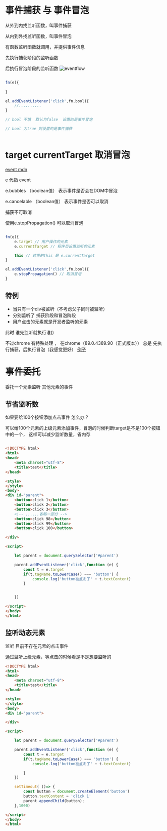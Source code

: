 
# 事件捕获 与 事件冒泡

从外到内找监听函数，叫事件捕获

从内到外找监听函数，叫事件冒泡

有函数监听函数就调用，并提供事件信息



先执行捕获阶段的监听函数

后执行冒泡阶段的监听函数
![eventflow](https://www.w3.org/TR/DOM-Level-3-Events/images/eventflow.svg)


```javascript

fn(e){
    
}

el.addEventListener('click',fn,bool){
    //..........
}

// bool 不填  默认为false  设置的是事件冒泡

// bool 为true 则设置的是事件捕获



```


# target currentTarget  取消冒泡

[event mdn](https://developer.mozilla.org/zh-CN/docs/Web/API/Event#properties)

e 代指  event 

e.bubbles （boolean值） 表示事件是否会在DOM中冒泡

e.cancelable （boolean值） 表示事件是否可以取消


捕获不可取消

 使用e.stopPropagation() 可以取消冒泡

```javascript

fn(e){
    e.target // 用户操作的元素
    e.currentTarget // 程序员设置监听的元素

    this // 这里的this 是 e.currentTarget 
}

el.addEventListener('click',fn,bool){
    e.stopPropagation() // 取消冒泡
}


```


## 特例 

* 当只有一个div被监听（不考虑父子同时被监听）
* 分别监听了 捕获阶段和冒泡阶段  
* 用户点击的元素就是开发者监听的元素

此时 谁先监听就执行谁()


不过chrome 有特殊处理 ， 在chrome（89.0.4389.90（正式版本）） 总是 先执行捕获，后执行冒泡（我感觉更好）
[例子](https://jsbin.com/minawomayi/edit?html,css,js,console,output)


# 事件委托

委托一个元素监听 其他元素的事件

## 节省监听数
如果要给100个按钮添加点击事件  怎么办？ 

可以给100个元素的上级元素添加事件，冒泡的时候判断target是不是100个按钮中的一个， 这样可以减少监听数量，省内存

```html

<!DOCTYPE html>
<html>
<head>
    <meta charset="utf-8">
    <title>test</title>
</head>

<style>
</style>
<body>
<div id="parent">
    <button>click 1</button>
    <button>click 2</button>
    <button>click 3</button>
    <!-- ......省略一部分 -->
    <button>click 98</button>
    <button>click 99</button>
    <button>click 100</button>

</div>

<script>

    let parent = document.querySelector('#parent')

    parent.addEventListener('click',function (e) {
        const t = e.target
        if(t.tagName.toLowerCase() === 'button') {
            console.log('button被点击了' + t.textContent)
        }


    })

</script>
</body>
</html>

```







## 监听动态元素
监听 目前不存在元素的点击事件

通过监听上级元素，等点击的时候看是不是想要监听的


```html
<!DOCTYPE html>
<html>
<head>
    <meta charset="utf-8">
    <title>test</title>
</head>

<style>
</style>
<body>
<div id="parent">

</div>

<script>

    let parent = document.querySelector('#parent')

    parent.addEventListener('click',function (e) {
        const t = e.target
        if(t.tagName.toLowerCase() === 'button') {
            console.log('button被点击了' + t.textContent)

        }
    })

    setTimeout( ()=> {
        const button = document.createElement('button')
        button.textContent = 'click 1'
        parent.appendChild(button);
    },1000)

</script>
</body>
</html>

```





